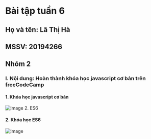 # Bài tập tuần 6
## Họ và tên: Lã Thị Hà
## MSSV: 20194266
## Nhóm 2
### I. Nội dung: Hoàn thành khóa học javascript cơ bản trên freeCodeCamp
#### 1. Khóa học javascript cơ bản
 ![image](https://user-images.githubusercontent.com/91833527/140494268-ab2d328e-8e2b-480a-b31b-968975ef72a2.png)
2. ES6
#### 2. Khóa học ES6
![image](https://user-images.githubusercontent.com/91833527/140494357-30b989ac-a4ff-4c5e-97f6-e57cc5d87531.png)
